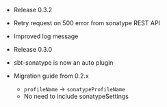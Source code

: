 - Release 0.3.2
 - Retry request on 500 error from sonatype REST API
 - Improved log message

- Release 0.3.0
 - sbt-sonatype is now an auto plugin
 - Migration guide from 0.2.x 
   - `profileName` -> `sonatypeProfileName`
   - No need to include sonatypeSettings
